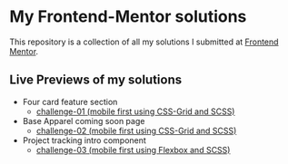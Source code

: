 # My Frontend-Mentor solutions
This repository is a collection of all my solutions I submitted at [Frontend Mentor](https://frontendmentor.io).

## Live Previews of my solutions
 - Four card feature section
   - [challenge-01 (mobile first using CSS-Grid and SCSS)](https://fervent-mcclintock-dd5973.netlify.com/)
 - Base Apparel coming soon page
   - [challenge-02 (mobile first using CSS-Grid and SCSS)](https://xenodochial-booth-a5f4d2.netlify.com/)
 - Project tracking intro component
   - [challenge-03 (mobile first using Flexbox and SCSS)](https://tender-hamilton-5e3095.netlify.com/)
